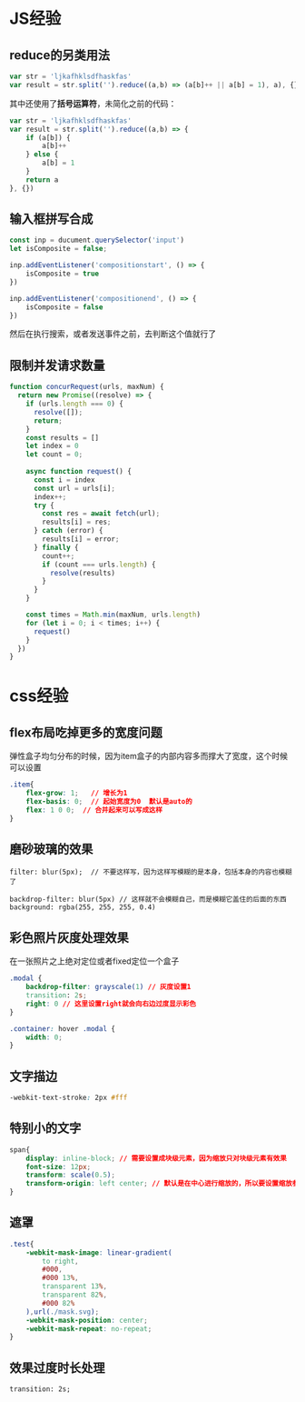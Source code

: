 # JS经验

##  reduce的另类用法

```js
var str = 'ljkafhklsdfhaskfas'
var result = str.split('').reduce((a,b) => (a[b]++ || a[b] = 1), a), {})
```

其中还使用了**括号运算符**，未简化之前的代码：

```js
var str = 'ljkafhklsdfhaskfas'
var result = str.split('').reduce((a,b) => {
    if (a[b]) {
        a[b]++
    } else {
        a[b] = 1
    }
    return a 
}, {})
```



## 输入框拼写合成

```js
const inp = ducument.querySelector('input')
let isComposite = false;

inp.addEventListener('compositionstart', () => {
    isComposite = true
})

inp.addEventListener('compositionend', () => {
    isComposite = false
})
```

然后在执行搜索，或者发送事件之前，去判断这个值就行了







## 限制并发请求数量

```js
function concurRequest(urls, maxNum) {
  return new Promise((resolve) => {
    if (urls.length === 0) {
      resolve([]);
      return;
    }
    const results = []
    let index = 0
    let count = 0;
    
    async function request() {
      const i = index
      const url = urls[i];
      index++;
      try {
        const res = await fetch(url);
        results[i] = res;
      } catch (error) {
        results[i] = error;
      } finally {
        count++;
        if (count === urls.length) {
          resolve(results)
        }
      }
    }

    const times = Math.min(maxNum, urls.length)
    for (let i = 0; i < times; i++) {
      request()
    }
  })
}
```




# css经验

## flex布局吃掉更多的宽度问题

弹性盒子均匀分布的时候，因为item盒子的内部内容多而撑大了宽度，这个时候可以设置

```css
.item{
    flex-grow: 1;   // 增长为1
    flex-basis: 0;  // 起始宽度为0  默认是auto的
    flex: 1 0 0;  // 合并起来可以写成这样
}
```



## 磨砂玻璃的效果

```
filter: blur(5px);  // 不要这样写，因为这样写模糊的是本身，包括本身的内容也模糊了
```

```
backdrop-filter: blur(5px) // 这样就不会模糊自己，而是模糊它盖住的后面的东西
background: rgba(255, 255, 255, 0.4)
```



## 彩色照片灰度处理效果

在一张照片之上绝对定位或者fixed定位一个盒子

```css
.modal {
	backdrop-filter: grayscale(1) // 灰度设置1
	transition: 2s;
	right: 0 // 这里设置right就会向右边过度显示彩色
}

.container: hover .modal {
	width: 0;
}
```

## 文字描边

```css
-webkit-text-stroke: 2px #fff
```



## 特别小的文字

```css
span{
    display: inline-block; // 需要设置成块级元素，因为缩放只对块级元素有效果
    font-size: 12px;
    transform: scale(0.5);
    transform-origin: left center; // 默认是在中心进行缩放的，所以要设置缩放参照点
}
```



## 遮罩

```css
.test{
    -webkit-mask-image: linear-gradient(
        to right,
        #000,
        #000 13%,
        transparent 13%,
        transparent 82%,
        #000 82%
    ),url(./mask.svg);
    -webkit-mask-position: center;
    -webkit-mask-repeat: no-repeat;
}
```



## 效果过度时长处理

```
transition: 2s;
```

